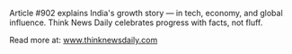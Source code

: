 Article #902 explains India's growth story — in tech, economy, and global influence. Think News Daily celebrates progress with facts, not fluff.

Read more at: www.thinknewsdaily.com